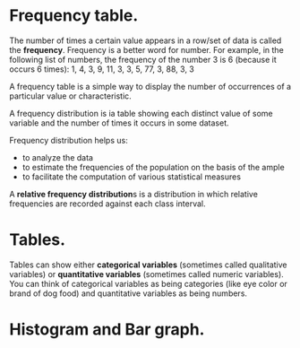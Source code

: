 # Frequency table.

The number of times a certain value appears in a row/set of data is called the **frequency**. Frequency is a better word for number.
For example, in the following list of numbers, the frequency of the number 3 is 6 (because it occurs 6 times):
  1, 4, 3, 9, 11, 3, 3, 5, 77, 3, 88, 3, 3

A frequency table is a simple way to display the number of occurrences of a particular value or characteristic.

A frequency distribution is ia table showing each distinct value of some variable and the number of times it occurs in some dataset.

Frequency distribution helps us:
* to analyze the data
* to estimate the frequencies of the population on the basis of the ample
* to facilitate the computation of various statistical measures

A **relative frequency distribution**s is a distribution in which relative frequencies are recorded against each class interval.

# Tables.

Tables can show either **categorical variables** (sometimes called qualitative variables) or **quantitative variables** (sometimes called numeric variables). You 
can think of categorical variables as being categories (like eye color or brand of dog food) and quantitative variables as being numbers.

# Histogram and Bar graph.

